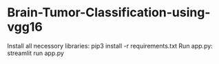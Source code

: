 # Brain-Tumor-Classification-using-vgg16
Install all necessory libraries:
pip3 install -r requirements.txt
Run app.py:
streamlit run app.py
